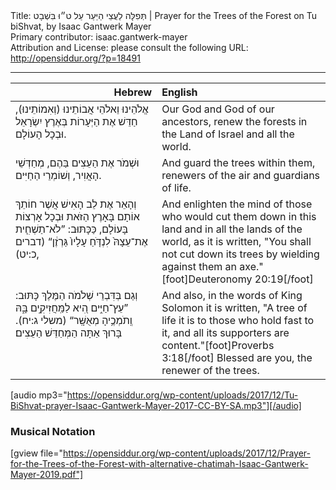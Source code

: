<html>
<head></head>
<body>
Title: תְּפִלָּה לַעֲצֵי הַיַּעַר עַל ט״וּ בִּשְׁבָט | Prayer for the Trees of the Forest on Tu biShvat, by Isaac Gantwerk Mayer<br />
Primary contributor: isaac.gantwerk-mayer<br />
Attribution and License: please consult the following URL: <a href="http://opensiddur.org/?p=18491">http://opensiddur.org/?p=18491</a>
<p />
<hr />

<table style="margin-left: auto;margin-right: auto;" class="draggable">
<thead><tr><th id="x" style="text-align: right;">Hebrew</th><th style="text-align: left;">English</th></tr></thead>
<tbody>
<tr>
<td style="vertical-align:top;" width="46%">
<div class="liturgy"><span lang="he">
אֱלֹהֵינוּ וֵאלֹהֵי אֲבוֹתֵינוּ (וְאִמוֹתֵינוּ), 
חַדֵּשׁ אֶת הַיְּעָרוֹת 
בְּאֶרֶץ יִשְׂרָאֵל 
וּבְכָל הָעוֹלָם. 
</span></div>
</td>
 
<td style="vertical-align:top;" width="53%">
<div class="english">
Our God and God of our ancestors, 
renew the forests 
in the Land of Israel 
and all the world. 
</div></td></tr>


<tr><td style="vertical-align:top;" width="46%">
<div class="liturgy"><span lang="he">
וּשְׁמֹר אֶת הַעֵצִים בַּהֶם, 
מְחַדְּשֵׁי הָאֲוִיר, 
וְשׁוֹמְרֵי הַחַיִּים. 
</span></div>
</td>
 
<td style="vertical-align:top;" width="53%">
<div class="english">
And guard the trees within them, 
renewers of the air 
and guardians of life. 
</div></td></tr>


<tr><td style="vertical-align:top;" width="46%">
<div class="liturgy"><span lang="he">
וְהָאֵר אֶת לֵב הָאִישׁ
אֲשֶׁר חוֹתֵךְ אוֹתָם בָּאָרֶץ הַזֹּאת 
וּבְכָל אָרְצוֹת בָּעוֹלָם, 
כַּכָּתּוּב: ”לֹא־תַשְׁחִ֤ית אֶת־עֵצָהּ֙ לִנְדֹּ֤חַ עָלָיו֙ גַּרְזֶ֔ן“ <span class="citation">(דברים כ:יט)</span>, 
</span></div>
</td>
 
<td style="vertical-align:top;" width="53%">
<div class="english">
And enlighten the mind 
of those who would cut them down in this land 
and in all the lands of the world, 
as it is written, "You shall not cut down its trees by wielding against them an axe."[foot]Deuteronomy 20:19[/foot]
</div></td></tr>


<tr><td style="vertical-align:top;" width="46%">
<div class="liturgy"><span lang="he">
וְגַם בְּדִּבְרֵי שְׁלֹמֹה הַמֶּלֶךְ כָּתּוּב: 
”עֵץ־חַיִּ֣ים הִ֭יא לַמַּֽחֲזִיקִ֣ים בָּ֑הּ 
וְֽתֹמְכֶ֥יהָ מְאֻשָּֽׁר“ <span class="citation">(משלי ג:יח)</span>. 
בָּרוּךְ אַתָּה הַמְּחַדֵּשׁ הַעֵצִים׃
</span></div>
</td>
 
<td style="vertical-align:top;" width="53%">
<div class="english">
And also, in the words of King Solomon it is written, 
"A tree of life it is to those who hold fast to it, 
and all its supporters are content."[foot]Proverbs 3:18[/foot]
Blessed are you, the renewer of the trees.
</div></td>
</tr>
</tbody></table>

[audio mp3="https://opensiddur.org/wp-content/uploads/2017/12/Tu-BiShvat-prayer-Isaac-Gantwerk-Mayer-2017-CC-BY-SA.mp3"][/audio]

<h3>Musical Notation</h3>

[gview file="https://opensiddur.org/wp-content/uploads/2017/12/Prayer-for-the-Trees-of-the-Forest-with-alternative-chatimah-Isaac-Gantwerk-Mayer-2019.pdf"]

</body>
</html>
